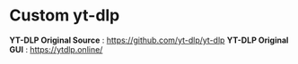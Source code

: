 # Custom yt-dlp
**YT-DLP Original Source** : https://github.com/yt-dlp/yt-dlp
**YT-DLP Original GUI** : https://ytdlp.online/

